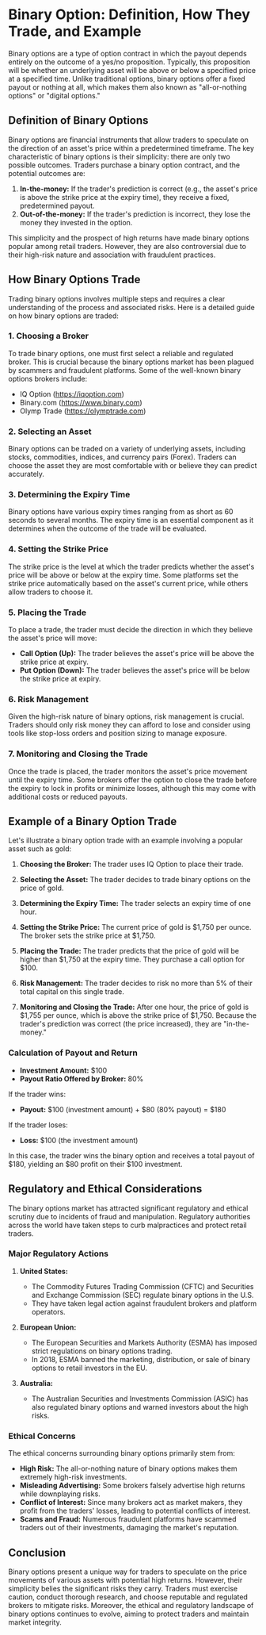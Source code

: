 # Binary Option: Definition, How They Trade, and Example

Binary options are a type of option contract in which the payout depends entirely on the outcome of a yes/no proposition. Typically, this proposition will be whether an underlying asset will be above or below a specified price at a specified time. Unlike traditional options, binary options offer a fixed payout or nothing at all, which makes them also known as "all-or-nothing options" or "digital options."

## Definition of Binary Options

Binary options are financial instruments that allow traders to speculate on the direction of an asset's price within a predetermined timeframe. The key characteristic of binary options is their simplicity: there are only two possible outcomes. Traders purchase a binary option contract, and the potential outcomes are:

1. **In-the-money:** If the trader's prediction is correct (e.g., the asset's price is above the strike price at the expiry time), they receive a fixed, predetermined payout.
2. **Out-of-the-money:** If the trader's prediction is incorrect, they lose the money they invested in the option.

This simplicity and the prospect of high returns have made binary options popular among retail traders. However, they are also controversial due to their high-risk nature and association with fraudulent practices.

## How Binary Options Trade

Trading binary options involves multiple steps and requires a clear understanding of the process and associated risks. Here is a detailed guide on how binary options are traded:

### 1. **Choosing a Broker**

To trade binary options, one must first select a reliable and regulated broker. This is crucial because the binary options market has been plagued by scammers and fraudulent platforms. Some of the well-known binary options brokers include:

- IQ Option (https://iqoption.com)
- Binary.com (https://www.binary.com)
- Olymp Trade (https://olymptrade.com)

### 2. **Selecting an Asset**

Binary options can be traded on a variety of underlying assets, including stocks, commodities, indices, and currency pairs (Forex). Traders can choose the asset they are most comfortable with or believe they can predict accurately.

### 3. **Determining the Expiry Time**

Binary options have various expiry times ranging from as short as 60 seconds to several months. The expiry time is an essential component as it determines when the outcome of the trade will be evaluated.

### 4. **Setting the Strike Price**

The strike price is the level at which the trader predicts whether the asset's price will be above or below at the expiry time. Some platforms set the strike price automatically based on the asset's current price, while others allow traders to choose it.

### 5. **Placing the Trade**

To place a trade, the trader must decide the direction in which they believe the asset's price will move:

- **Call Option (Up):** The trader believes the asset's price will be above the strike price at expiry.
- **Put Option (Down):** The trader believes the asset's price will be below the strike price at expiry.

### 6. **Risk Management**

Given the high-risk nature of binary options, risk management is crucial. Traders should only risk money they can afford to lose and consider using tools like stop-loss orders and position sizing to manage exposure.

### 7. **Monitoring and Closing the Trade**

Once the trade is placed, the trader monitors the asset's price movement until the expiry time. Some brokers offer the option to close the trade before the expiry to lock in profits or minimize losses, although this may come with additional costs or reduced payouts.

## Example of a Binary Option Trade

Let's illustrate a binary option trade with an example involving a popular asset such as gold:

1. **Choosing the Broker:** The trader uses IQ Option to place their trade.

2. **Selecting the Asset:** The trader decides to trade binary options on the price of gold.

3. **Determining the Expiry Time:** The trader selects an expiry time of one hour.

4. **Setting the Strike Price:** The current price of gold is $1,750 per ounce. The broker sets the strike price at $1,750.

5. **Placing the Trade:** The trader predicts that the price of gold will be higher than $1,750 at the expiry time. They purchase a call option for $100.

6. **Risk Management:** The trader decides to risk no more than 5% of their total capital on this single trade.

7. **Monitoring and Closing the Trade:** After one hour, the price of gold is $1,755 per ounce, which is above the strike price of $1,750. Because the trader's prediction was correct (the price increased), they are "in-the-money."

### Calculation of Payout and Return

- **Investment Amount:** $100
- **Payout Ratio Offered by Broker:** 80%

If the trader wins:
- **Payout:** $100 (investment amount) + $80 (80% payout) = $180

If the trader loses:
- **Loss:** $100 (the investment amount)

In this case, the trader wins the binary option and receives a total payout of $180, yielding an $80 profit on their $100 investment.

## Regulatory and Ethical Considerations

The binary options market has attracted significant regulatory and ethical scrutiny due to incidents of fraud and manipulation. Regulatory authorities across the world have taken steps to curb malpractices and protect retail traders.

### Major Regulatory Actions

1. **United States:**
   - The Commodity Futures Trading Commission (CFTC) and Securities and Exchange Commission (SEC) regulate binary options in the U.S.
   - They have taken legal action against fraudulent brokers and platform operators.
   
2. **European Union:**
   - The European Securities and Markets Authority (ESMA) has imposed strict regulations on binary options trading.
   - In 2018, ESMA banned the marketing, distribution, or sale of binary options to retail investors in the EU.
   
3. **Australia:**
   - The Australian Securities and Investments Commission (ASIC) has also regulated binary options and warned investors about the high risks.

### Ethical Concerns

The ethical concerns surrounding binary options primarily stem from:

- **High Risk:** The all-or-nothing nature of binary options makes them extremely high-risk investments.
- **Misleading Advertising:** Some brokers falsely advertise high returns while downplaying risks.
- **Conflict of Interest:** Since many brokers act as market makers, they profit from the traders' losses, leading to potential conflicts of interest.
- **Scams and Fraud:** Numerous fraudulent platforms have scammed traders out of their investments, damaging the market's reputation.

## Conclusion

Binary options present a unique way for traders to speculate on the price movements of various assets with potential high returns. However, their simplicity belies the significant risks they carry. Traders must exercise caution, conduct thorough research, and choose reputable and regulated brokers to mitigate risks. Moreover, the ethical and regulatory landscape of binary options continues to evolve, aiming to protect traders and maintain market integrity.